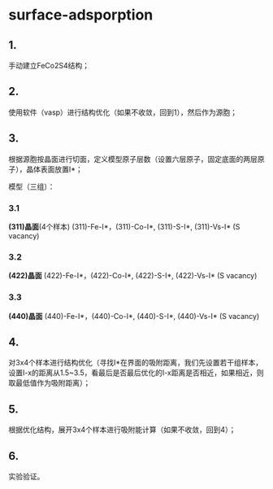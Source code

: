 # surface-adsporption

## 1.
手动建立FeCo2S4结构；

## 2.
使用软件（vasp）进行结构优化（如果不收敛，回到1），然后作为源胞；

## 3.
根据源胞按晶面进行切面，定义模型原子层数（设置六层原子，固定底面的两层原子），晶体表面放置I*；

   模型（三组）：

### 3.1
**(311)晶面**(4个样本)
   (311)-Fe-I*，(311)-Co-I*, (311)-S-I*, (311)-Vs-I* (S vacancy)

### 3.2
**(422)晶面**
 (422)-Fe-I*，(422)-Co-I*, (422)-S-I*, (422)-Vs-I* (S vacancy)

### 3.3 
**(440)晶面**
 (440)-Fe-I*，(440)-Co-I*, (440)-S-I*, (440)-Vs-I* (S vacancy)

## 4.
对3x4个样本进行结构优化（寻找I*在界面的吸附距离，我们先设置若干组样本，设置I-x的距离从1.5~3.5，看最后是否最后优化的I-x距离是否相近，如果相近，则取最低值作为吸附距离）；

## 5.
根据优化结构，展开3x4个样本进行吸附能计算（如果不收敛，回到4）；

## 6.
实验验证。
